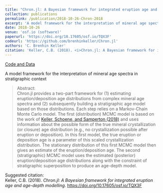 ```yaml
---
title: "Chron.jl: A Bayesian framework for integrated eruption age and age-depth modelling"
collection: publications
permalink: /publication/2018-10-26-Chron-2018
excerpt: 'A model framework for the interpretation of mineral age spectra in stratigraphic context '
date: 2018-10-26
venue: 'osf.io (software)'
paperurl: 'https://doi.org/10.17605/osf.io/TQX3F'
codeurl: 'https://github.com/brenhinkeller/Chron.jl'
authors: 'C. Brenhin Keller'
citation: 'Keller, C.B. (2018). <i>Chron.jl: A Bayesian framework for integrated eruption age and age-depth modelling</i>.  https://doi.org/10.17605/osf.io/TQX3F'
---
```

<a href='https://github.com/brenhinkeller/Chron.jl'>Code and Data</a>&nbsp;&nbsp;&nbsp;&nbsp;

A model framework for the interpretation of mineral age spectra in stratigraphic context 

>Abstract: <br/>Chron.jl provides a two-part framework for (1) estimating eruption/deposition age distributions from complex mineral age spectra and (2) subsequently building a stratigraphic age model based on those distributions. Each step relies on a Markov-Chain Monte Carlo model. The first (distribution) MCMC model is based on the work of [Keller, Schoene, and Samperton (2018)]( https://doi.org/10.7185/geochemlet.1826) and uses information about the possible form of the true mineral crystallization (or closure) age distribution (e.g., no crystallization possible after eruption or deposition). In this first model, the true eruption or deposition age is a parameter of this scaled crystallization distribution. The stationary distribution of this first MCMC model then gives an estimate of the eruption/deposition age. The second (stratigraphic) MCMC  model uses the estimated (posterior) eruption/deposition age distributions along with the constraint of stratigraphic superposition to produce an age-depth model.

Suggested citation: <br/>Keller, C.B. (2018). <i>Chron.jl: A Bayesian framework for integrated eruption age and age-depth modelling</i>.  https://doi.org/10.17605/osf.io/TQX3F